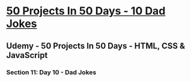 # [50 Projects In 50 Days - 10 Dad Jokes](https://arpadgbondor.github.io/50_Projects_In_50_Days-10_Dad_Jokes/)

## Udemy - 50 Projects In 50 Days - HTML, CSS & JavaScript
### Section 11: Day 10 - Dad Jokes
